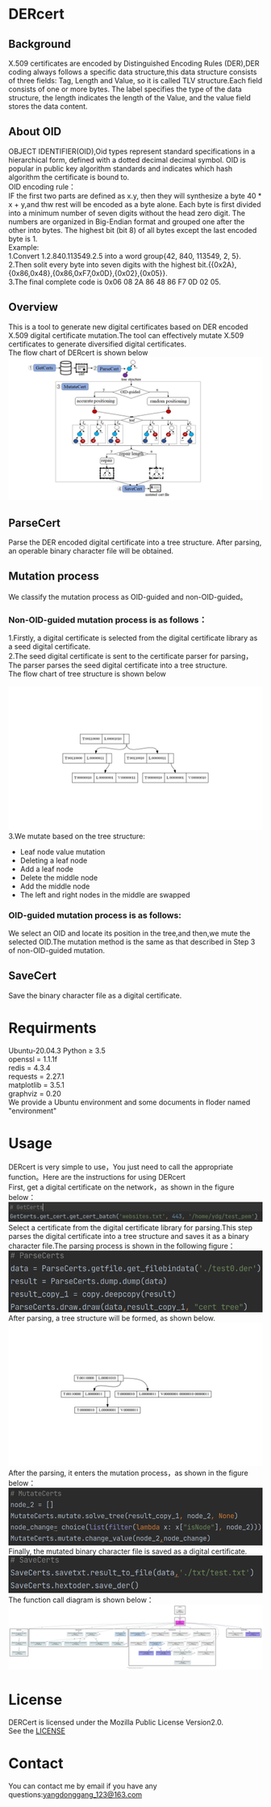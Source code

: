 # DERcert
## Background
X.509 certificates are encoded by Distinguished Encoding Rules (DER),DER coding always follows a specific data structure,this data structure consists of three fields: Tag, Length and Value, so it is called TLV structure.Each field consists of one or more bytes. The label specifies the type of the data structure, the length indicates the length of the Value, and the value field stores the data content.</br>
## About OID
OBJECT IDENTIFIER(OID),Oid types represent standard specifications in a hierarchical form, defined with a dotted decimal decimal symbol.
OID is popular in public key algorithm standards and indicates which hash algorithm the certificate is bound to.</br>
OID encoding rule：</br>
IF the first two parts are defined as x.y, then they will synthesize a byte 40 * x + y,and thw rest will be encoded as a byte alone.
Each byte is first divided into a minimum number of seven digits without the head zero digit. 
The numbers are organized in Big-Endian format and grouped one after the other into bytes. The highest bit (bit 8) of all bytes except the last encoded byte is 1.</br>
Example:</br>
1.Convert 1.2.840.113549.2.5 into a word group{42, 840, 113549, 2, 5}.</br>
2.Then solit every byte into seven digits with the highest bit.{{0x2A},{0x86,0x48},{0x86,0xF7,0x0D},{0x02},{0x05}}.</br>
3.The final complete code is 0x06 08 2A 86 48 86 F7 0D 02 05.
## Overview
This is a tool to generate new digital certificates based on DER encoded X.509 digital certificate mutation.The tool can effectively mutate X.509 certificates to generate diversified digital certificates.</br>
The flow chart of DERcert is shown below</br>
![process](https://github.com/ydgydg/DERcert/blob/main/image/process_flow.jpg)
## ParseCert
Parse the DER encoded digital certificate into a tree structure. After parsing, an operable binary character file will be obtained.</br>
## Mutation process
We classify the mutation process as OID-guided and non-OID-guided。</br>
### Non-OID-guided mutation process is as follows：</br>
1.Firstly, a digital certificate is selected from the digital certificate library as a seed digital certificate.</br>
2.The seed digital certificate is sent to the certificate parser for parsing，The parser parses the seed digital certificate into a tree structure.</br>
The flow chart of tree structure is shown below</br>                                                             
![Image_test](https://github.com/ydgydg/DERcert/blob/main/image/tree_stru/1.JPG)
3.We mutate based on the tree structure:</br>
  * Leaf node value mutation</br>
  * Deleting a leaf node</br>
  * Add a leaf node</br>
  * Delete the middle node</br>
  * Add the middle node</br>
  * The left and right nodes in the middle are swapped</br>
### OID-guided mutation process is as follows:</br>
We select an OID and locate its position in the tree,and then,we mute the selected OID.The mutation method is the same as that described in Step 3 of non-OID-guided mutation.</br>
## SaveCert
Save the binary character file as a digital certificate.</br>
# Requirments
Ubuntu-20.04.3
Python ≥ 3.5</br>
openssl = 1.1.1f</br>
redis = 4.3.4</br>
requests = 2.27.1</br>
matplotlib = 3.5.1</br>
graphviz = 0.20</br>
We provide a Ubuntu environment and some documents in floder named "environment"
# Usage
DERcert is very simple to use，You just need to call the appropriate function。Here are the instructions for using DERcert</br>
First, get a digital certificate on the network，as shown in the figure below：
![Image text](https://github.com/ydgydg/DERcert/blob/main/image/getcerts.png)</br>
Select a certificate from the digital certificate library for parsing.This step parses the digital certificate into a tree structure and saves it as a binary character file.The parsing process is shown in the following figure：</br>
![Image text](https://github.com/ydgydg/DERcert/blob/main/image/parsecerts.png)</br>
After parsing, a tree structure will be formed, as shown below.</br>
![Image text](https://github.com/ydgydg/DERcert/blob/main/image/幻灯片11.JPG)</br>
After the parsing, it enters the mutation process，as shown in the figure below：
![Image text](https://github.com/ydgydg/DERcert/blob/main/image/mutatecerts.png)</br>
Finally, the mutated binary character file is saved as a digital certificate.
![Image text](https://github.com/ydgydg/DERcert/blob/main/image/savecerts.png)</br>
The function call diagram is shown below：
![Image text](https://github.com/ydgydg/DERcert/blob/main/image/call_graph.png)</br>
# License
DERCert is licensed under the Mozilla Public License Version2.0.</br>
See the [LICENSE](https://github.com/ydgydg/DERcert/blob/main/LICENSE)
# Contact
You can contact me by email if you have any questions:yangdonggang_123@163.com

